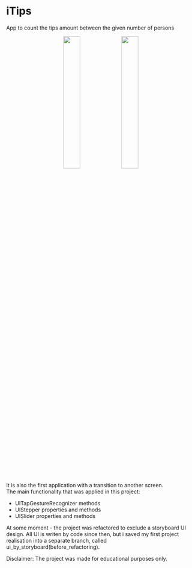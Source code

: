 # iTips
App to count the tips amount between the given number of persons

<p align="center">
<img src="https://user-images.githubusercontent.com/82824022/210358474-e2a8eb1e-2329-4153-a49f-f0e69be6d610.PNG" width=30% height=30%>  <img src="https://user-images.githubusercontent.com/82824022/210358464-65f8e64a-30d1-4044-8e94-ad025e56d9ac.PNG" width=30% height=30%>
</p>

It is also the first application with a transition to another screen.\
The main functionality that was applied in this project:
- UITapGestureRecognizer methods
- UIStepper properties and methods
- UISlider properties and methods

At some moment - the project was refactored to exclude a storyboard UI design. All UI is writen by code since then, but i saved my first project realisation into a separate branch, called ui_by_storyboard(before_refactoring).

Disclaimer:
The project was made for educational purposes only.
